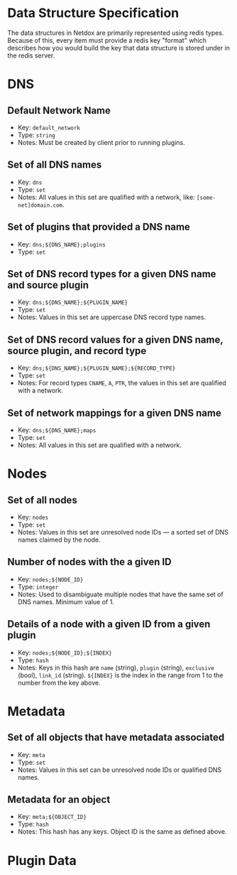 # Data Structure Specification

The data structures in Netdox are primarily represented using redis types.
Because of this, every item must provide a redis key "format" which describes how you would build the key that data structure is stored under in the redis server.

# DNS

## Default Network Name
+ Key: `default_network`
+ Type: `string`
+ Notes: Must be created by client prior to running plugins.

## Set of all DNS names
+ Key: `dns`
+ Type: `set`
+ Notes: All values in this set are qualified with a network, like: `[some-net]domain.com`.

## Set of plugins that provided a DNS name
+ Key: `dns;${DNS_NAME};plugins`
+ Type: `set`

## Set of DNS record types for a given DNS name and source plugin
+ Key: `dns;${DNS_NAME};${PLUGIN_NAME}`
+ Type: `set`
+ Notes: Values in this set are uppercase DNS record type names.

## Set of DNS record values for a given DNS name, source plugin, and record type
+ Key: `dns;${DNS_NAME};${PLUGIN_NAME};${RECORD_TYPE}`
+ Type: `set`
+ Notes: For record types `CNAME`, `A`, `PTR`, the values in this set are qualified with a network.

## Set of network mappings for a given DNS name
+ Key: `dns;${DNS_NAME};maps`
+ Type: `set`
+ Notes: All values in this set are qualified with a network.

# Nodes

## Set of all nodes
+ Key: `nodes`
+ Type: `set`
+ Notes: Values in this set are unresolved node IDs — a sorted set of DNS names claimed by the node.

## Number of nodes with the a given ID 
+ Key: `nodes;${NODE_ID}`
+ Type: `integer`
+ Notes: Used to disambiguate multiple nodes that have the same set of DNS names. Minimum value of 1.

## Details of a node with a given ID from a given plugin
+ Key: `nodes;${NODE_ID};${INDEX}`
+ Type: `hash`
+ Notes: Keys in this hash are `name` (string), `plugin` (string), `exclusive` (bool), `link_id` (string). `${INDEX}` is the index in the range from 1 to the number from the key above.

# Metadata

## Set of all objects that have metadata associated
+ Key: `meta`
+ Type: `set`
+ Notes: Values in this set can be unresolved node IDs or qualified DNS names.

## Metadata for an object
+ Key: `meta;${OBJECT_ID}`
+ Type: `hash`
+ Notes: This hash has any keys. Object ID is the same as defined above.

# Plugin Data

